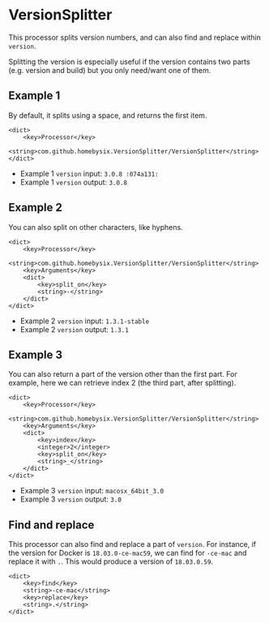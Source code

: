 # VersionSplitter

This processor splits version numbers, and can also find and replace within `version`. 

Splitting the version is especially useful if the version contains two parts (e.g. version and build) but you only need/want one of them.

## Example 1

By default, it splits using a space, and returns the first item.

```
<dict>
    <key>Processor</key>
    <string>com.github.homebysix.VersionSplitter/VersionSplitter</string>
</dict>
```

- Example 1 `version` input: `3.0.8 :074a131:`
- Example 1 `version` output: `3.0.8`

## Example 2

You can also split on other characters, like hyphens.

```
<dict>
    <key>Processor</key>
    <string>com.github.homebysix.VersionSplitter/VersionSplitter</string>
    <key>Arguments</key>
    <dict>
        <key>split_on</key>
        <string>-</string>
    </dict>
</dict>
```

- Example 2 `version` input: `1.3.1-stable`
- Example 2 `version` output: `1.3.1`

## Example 3

You can also return a part of the version other than the first part. For example, here we can retrieve index 2 (the third part, after splitting).

```
<dict>
    <key>Processor</key>
    <string>com.github.homebysix.VersionSplitter/VersionSplitter</string>
    <key>Arguments</key>
    <dict>
        <key>index</key>
        <integer>2</integer>
        <key>split_on</key>
        <string>_</string>
    </dict>
</dict>
```

- Example 3 `version` input: `macosx_64bit_3.0`
- Example 3 `version` output: `3.0`

## Find and replace

This processor can also find and replace a part of `version`. For instance, if the version for Docker is `18.03.0-ce-mac59`, we can find for `-ce-mac` and replace it with `.`. This would produce a version of `18.03.0.59`.

```
<dict>
    <key>find</key>
    <string>-ce-mac</string>
    <key>replace</key>
    <string>.</string>
</dict>
```
